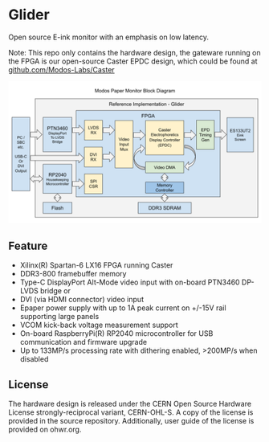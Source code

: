 # Glider

Open source E-ink monitor with an emphasis on low latency.

Note: This repo only contains the hardware design, the gateware running on the FPGA is our open-source Caster EPDC design, which could be found at [github.com/Modos-Labs/Caster](https://github.com/Modos-Labs/Caster/)

![block-diagram](blockdiagram.svg)

## Feature

- Xilinx(R) Spartan-6 LX16 FPGA running Caster
- DDR3-800 framebuffer memory
- Type-C DisplayPort Alt-Mode video input with on-board PTN3460 DP-LVDS bridge or
- DVI (via HDMI connector) video input
- Epaper power supply with up to 1A peak current on +/-15V rail supporting large panels
- VCOM kick-back voltage measurement support
- On-board RaspberryPi(R) RP2040 microcontroller for USB communication and firmware upgrade
- Up to 133MP/s processing rate with dithering enabled, >200MP/s when disabled

## License

The hardware design is released under the CERN Open Source Hardware License strongly-reciprocal variant, CERN-OHL-S. A copy of the license is provided in the source repository. Additionally, user guide of the license is provided on ohwr.org.
